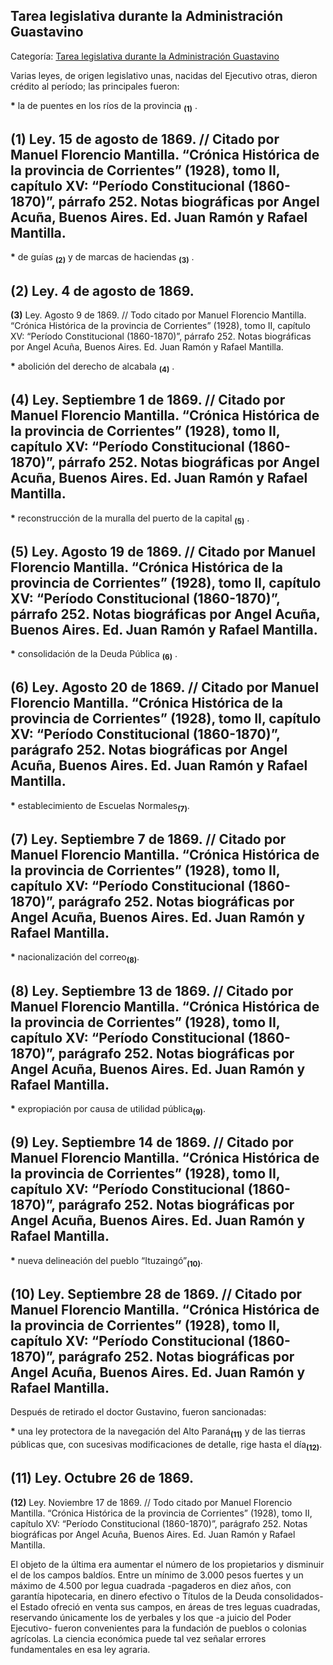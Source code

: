 ## Tarea legislativa durante la Administración Guastavino

Categoría: [Tarea legislativa durante la Administración Guastavino](http://descubrircorrientes.com.ar/2012/index.php/3756-corrientes-en-la-familia-argentina-1870-a-la-actualidad/hegemonia-antimitrista-en-la-politica-correntina-1869-1877/administracion-de-jose-miguel-guastavino/tarea-legislativa-durante-la-administracion-guastavino)

Varias leyes, de origen legislativo unas, nacidas del Ejecutivo otras, dieron crédito al período; las principales fueron:

**\*** la de puentes en los ríos de la provincia <sub><strong><span><span> (1)</span></span></strong></sub> .

## **(1)** Ley. 15 de agosto de 1869. // Citado por Manuel Florencio Mantilla. “Crónica Histórica de la provincia de Corrientes” (1928), tomo II, capítulo XV: “Período Constitucional (1860-1870)”, párrafo 252. Notas biográficas por Angel Acuña, Buenos Aires. Ed. Juan Ramón y Rafael Mantilla.

**\*** de guías <sub><strong><span><span> (2)</span></span></strong></sub> y de marcas de haciendas <sub><strong><span><span> (3)</span></span></strong></sub> .

## **(2)** Ley. 4 de agosto de 1869.  
**(3)** Ley. Agosto 9 de 1869. // Todo citado por Manuel Florencio Mantilla. “Crónica Histórica de la provincia de Corrientes” (1928), tomo II, capítulo XV: “Período Constitucional (1860-1870)”, párrafo 252. Notas biográficas por Angel Acuña, Buenos Aires. Ed. Juan Ramón y Rafael Mantilla.

**\*** abolición del derecho de alcabala <sub><strong><span><span> (4)</span></span></strong></sub> .

## **(4)** Ley. Septiembre 1 de 1869. // Citado por Manuel Florencio Mantilla. “Crónica Histórica de la provincia de Corrientes” (1928), tomo II, capítulo XV: “Período Constitucional (1860-1870)”, párrafo 252. Notas biográficas por Angel Acuña, Buenos Aires. Ed. Juan Ramón y Rafael Mantilla.

**\*** reconstrucción de la muralla del puerto de la capital <sub><strong><span><span> (5)</span></span></strong></sub> .

## **(5)** Ley. Agosto 19 de 1869. // Citado por Manuel Florencio Mantilla. “Crónica Histórica de la provincia de Corrientes” (1928), tomo II, capítulo XV: “Período Constitucional (1860-1870)”, párrafo 252. Notas biográficas por Angel Acuña, Buenos Aires. Ed. Juan Ramón y Rafael Mantilla.

**\*** consolidación de la Deuda Pública <sub><strong><span><span> (6)</span></span></strong></sub> .

## **(6)** Ley. Agosto 20 de 1869. // Citado por Manuel Florencio Mantilla. “Crónica Histórica de la provincia de Corrientes” (1928), tomo II, capítulo XV: “Período Constitucional (1860-1870)”, parágrafo 252. Notas biográficas por Angel Acuña, Buenos Aires. Ed. Juan Ramón y Rafael Mantilla.

**\*** establecimiento de Escuelas Normales<sub><strong>(7)</strong></sub>.

## **(7)** Ley. Septiembre 7 de 1869. // Citado por Manuel Florencio Mantilla. “Crónica Histórica de la provincia de Corrientes” (1928), tomo II, capítulo XV: “Período Constitucional (1860-1870)”, parágrafo 252. Notas biográficas por Angel Acuña, Buenos Aires. Ed. Juan Ramón y Rafael Mantilla.

**\*** nacionalización del correo<sub><strong>(8)</strong></sub>.

## **(8)** Ley. Septiembre 13 de 1869. // Citado por Manuel Florencio Mantilla. “Crónica Histórica de la provincia de Corrientes” (1928), tomo II, capítulo XV: “Período Constitucional (1860-1870)”, parágrafo 252. Notas biográficas por Angel Acuña, Buenos Aires. Ed. Juan Ramón y Rafael Mantilla.

**\*** expropiación por causa de utilidad pública<sub><strong>(9)</strong></sub>.

## **(9)** Ley. Septiembre 14 de 1869. // Citado por Manuel Florencio Mantilla. “Crónica Histórica de la provincia de Corrientes” (1928), tomo II, capítulo XV: “Período Constitucional (1860-1870)”, parágrafo 252. Notas biográficas por Angel Acuña, Buenos Aires. Ed. Juan Ramón y Rafael Mantilla.

**\*** nueva delineación del pueblo “Ituzaingó”<sub><strong>(10)</strong></sub>.

## **(10)** Ley. Septiembre 28 de 1869. // Citado por Manuel Florencio Mantilla. “Crónica Histórica de la provincia de Corrientes” (1928), tomo II, capítulo XV: “Período Constitucional (1860-1870)”, parágrafo 252. Notas biográficas por Angel Acuña, Buenos Aires. Ed. Juan Ramón y Rafael Mantilla.

Después de retirado el doctor Gustavino, fueron sancionadas:

**\*** una ley protectora de la navegación del Alto Paraná<sub><strong>(11)</strong></sub> y de las tierras públicas que, con sucesivas modificaciones de detalle, rige hasta el día<sub><strong>(12)</strong></sub>.

## **(11)** Ley. Octubre 26 de 1869.  
**(12)** Ley. Noviembre 17 de 1869. // Todo citado por Manuel Florencio Mantilla. “Crónica Histórica de la provincia de Corrientes” (1928), tomo II, capítulo XV: “Período Constitucional (1860-1870)”, parágrafo 252. Notas biográficas por Angel Acuña, Buenos Aires. Ed. Juan Ramón y Rafael Mantilla.

El objeto de la última era aumentar el número de los propietarios y disminuir el de los campos baldíos. Entre un mínimo de 3.000 pesos fuertes y un máximo de 4.500 por legua cuadrada -pagaderos en diez años, con garantía hipotecaria, en dinero efectivo o Títulos de la Deuda consolidados- el Estado ofreció en venta sus campos, en áreas de tres leguas cuadradas, reservando únicamente los de yerbales y los que -a juicio del Poder Ejecutivo- fueron convenientes para la fundación de pueblos o colonias agrícolas. La ciencia económica puede tal vez señalar errores fundamentales en esa ley agraria.